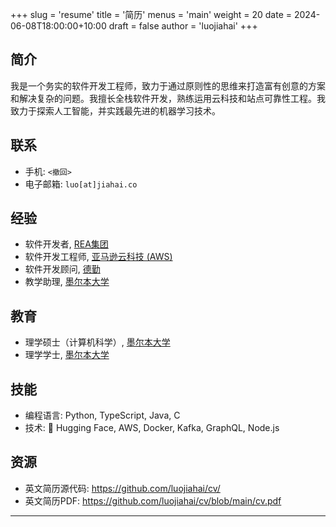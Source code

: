 +++
slug = 'resume'
title = '简历'
menus = 'main'
weight = 20
date = 2024-06-08T18:00:00+10:00
draft = false
author = 'luojiahai'
+++

## 简介

我是一个务实的软件开发工程师，致力于通过原则性的思维来打造富有创意的方案和解决复杂的问题。我擅长全栈软件开发，熟练运用云科技和站点可靠性工程。我致力于探索人工智能，并实践最先进的机器学习技术。

## 联系

- 手机: `<撤回>`
- 电子邮箱: `luo[at]jiahai.co`

## 经验

- 软件开发者, [REA集团](https://www.rea-group.com/)
- 软件开发工程师, [亚马逊云科技 (AWS)](https://aws.amazon.com/)
- 软件开发顾问, [德勤](https://www.deloitte.com/)
- 教学助理, [墨尔本大学](https://www.unimelb.edu.au/)

## 教育

- 理学硕士（计算机科学）, [墨尔本大学](https://www.unimelb.edu.au/)
- 理学学士, [墨尔本大学](https://www.unimelb.edu.au/)

## 技能

- 编程语言: Python, TypeScript, Java, C
- 技术: 🤗 Hugging Face, AWS, Docker, Kafka, GraphQL, Node.js

## 资源

- 英文简历源代码: https://github.com/luojiahai/cv/
- 英文简历PDF: https://github.com/luojiahai/cv/blob/main/cv.pdf

---
